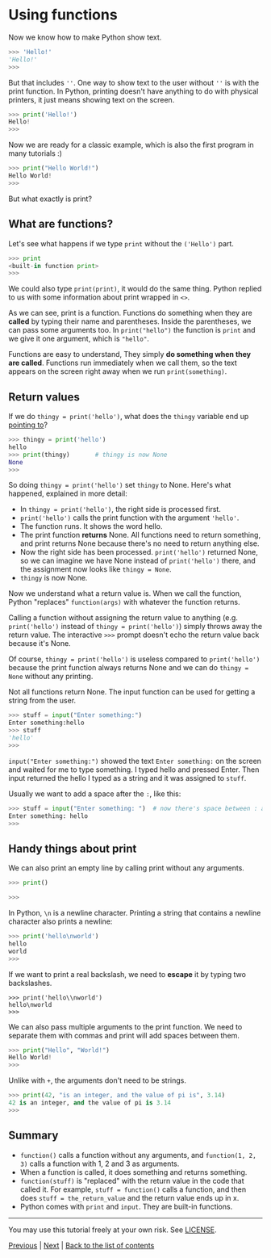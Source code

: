 # Using functions

Now we know how to make Python show text.

```py
>>> 'Hello!'
'Hello!'
>>> 
```

But that includes `''`. One way to show text to the user without `''`
is with the print function. In Python, printing doesn't have anything
to do with physical printers, it just means showing text on the screen.

```py
>>> print('Hello!')
Hello!
>>> 
```

Now we are ready for a classic example, which is also the first program
in many tutorials :)

```py
>>> print("Hello World!")
Hello World!
>>> 
```

But what exactly is print?

## What are functions?

Let's see what happens if we type `print` without the `('Hello')` part.

```py
>>> print
<built-in function print>
>>> 
```

We could also type `print(print)`, it would do the same thing. Python
replied to us with some information about print wrapped in `<>`.

As we can see, print is a function. Functions do something when they are
**called** by typing their name and parentheses. Inside the
parentheses, we can pass some arguments too. In `print("hello")` the
function is `print` and we give it one argument, which is `"hello"`.

Functions are easy to understand, They simply **do something when they
are called**. Functions run immediately when we call them, so the
text appears on the screen right away when we run `print(something)`.

## Return values

If we do `thingy = print('hello')`, what does the `thingy` variable end
up [pointing to](variables.md)?

```py
>>> thingy = print('hello')
hello
>>> print(thingy)       # thingy is now None
None
>>> 
```

So doing `thingy = print('hello')` set `thingy` to None. Here's what
happened, explained in more detail:

- In `thingy = print('hello')`, the right side is processed first.
- `print('hello')` calls the print function with the argument
    `'hello'`.
- The function runs. It shows the word hello.
- The print function **returns** None. All functions need to return
    something, and print returns None because there's no need to return
    anything else.
- Now the right side has been processed. `print('hello')` returned
    None, so we can imagine we have None instead of `print('hello')`
    there, and the assignment now looks like `thingy = None`.
- `thingy` is now None.

Now we understand what a return value is. When we call the function,
Python "replaces" `function(args)` with whatever the function returns.

Calling a function without assigning the return value to anything (e.g.
`print('hello')` instead of `thingy = print('hello')`) simply throws away
the return value. The interactive `>>>` prompt doesn't echo the return
value back because it's None.

Of course, `thingy = print('hello')` is useless compared to `print('hello')`
because the print function always returns None and we can do `thingy = None`
without any printing.

Not all functions return None. The input function can be used for
getting a string from the user.

```py
>>> stuff = input("Enter something:")
Enter something:hello
>>> stuff
'hello'
>>> 
```

`input("Enter something:")` showed the text `Enter something:` on the
screen and waited for me to type something. I typed hello and pressed
Enter. Then input returned the hello I typed as a string and it was
assigned to `stuff`.

Usually we want to add a space after the `:`, like this:

```py
>>> stuff = input("Enter something: ")  # now there's space between : and where i type
Enter something: hello
>>> 
```

## Handy things about print

We can also print an empty line by calling print without any
arguments.

```py
>>> print()

>>> 
```

In Python, `\n` is a newline character. Printing a string that contains
a newline character also prints a newline:

```py
>>> print('hello\nworld')
hello
world
>>> 
```

If we want to print a real backslash, we need to **escape** it by typing
two backslashes.

[comment]: # (For some reason, GitHub's syntax highlighting doesn't)
[comment]: # (work here.)

    >>> print('hello\\nworld')
    hello\nworld
    >>> 

We can also pass multiple arguments to the print function. We need to
separate them with commas and print will add spaces between them.

```py
>>> print("Hello", "World!")
Hello World!
>>> 
```

Unlike with `+`, the arguments don't need to be strings.

```py
>>> print(42, "is an integer, and the value of pi is", 3.14)
42 is an integer, and the value of pi is 3.14
>>> 
```

## Summary

- `function()` calls a function without any arguments, and
    `function(1, 2, 3)` calls a function with 1, 2 and 3 as arguments.
- When a function is called, it does something and returns something.
- `function(stuff)` is "replaced" with the return value in the code
    that called it. For example, `stuff = function()` calls a function,
    and then does `stuff = the_return_value` and the return value ends
    up in x.
- Python comes with `print` and `input`. They are built-in functions.

***

You may use this tutorial freely at your own risk. See
[LICENSE](LICENSE).

[Previous](variables.md) | [Next](if.md) |
[Back to the list of contents](README.md#list-of-contents)
